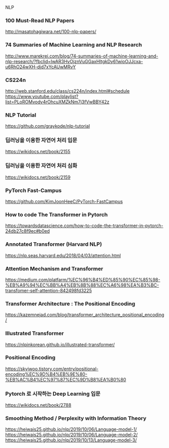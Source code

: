NLP
### 100 Must-Read NLP Papers
http://masatohagiwara.net/100-nlp-papers/

### 74 Summaries of Machine Learning and NLP Research
http://www.marekrei.com/blog/74-summaries-of-machine-learning-and-nlp-research/?fbclid=IwAR3HvOjznVuGGaxHltgkDy61wioOJJcxa-u6RhO24wXH-djd7xYcAUwMRvY

### CS224n
http://web.stanford.edu/class/cs224n/index.html#schedule
https://www.youtube.com/playlist?list=PLoROMvodv4rOhcuXMZkNm7j3fVwBBY42z

### NLP Tutorial
https://github.com/graykode/nlp-tutorial

### 딥러닝을 이용한 자연어 처리 입문
https://wikidocs.net/book/2155

### 딥러닝을 이용한 자연어 처리 심화
https://wikidocs.net/book/2159

### PyTorch Fast-Campus
https://github.com/KimJoonHeeC/PyTorch-FastCampus

### How to code The Transformer in Pytorch
https://towardsdatascience.com/how-to-code-the-transformer-in-pytorch-24db27c8f9ec#b0ed

### Annotated Transformer (Harvard NLP)
https://nlp.seas.harvard.edu/2018/04/03/attention.html

### Attention Mechanism and Transformer
https://medium.com/platfarm/%EC%96%B4%ED%85%90%EC%85%98-%EB%A9%94%EC%BB%A4%EB%8B%88%EC%A6%98%EA%B3%BC-transfomer-self-attention-842498fd3225

### Transformer Architecture : The Positional Encoding
https://kazemnejad.com/blog/transformer_architecture_positional_encoding/

### Illustrated Transformer
https://nlpinkorean.github.io/illustrated-transformer/

### Positional Encoding
https://skyjwoo.tistory.com/entry/positional-encoding%EC%9D%B4%EB%9E%80-%EB%AC%B4%EC%97%87%EC%9D%B8%EA%B0%80

### Pytorch 로 시작하는 Deep Learning 입문
https://wikidocs.net/book/2788

### Smoothing Method / Perplexity with Information Theory
https://heiwais25.github.io/nlp/2019/10/06/Language-model-1/ <br>
https://heiwais25.github.io/nlp/2019/10/06/Language-model-2/ <br>
https://heiwais25.github.io/nlp/2019/10/13/Language-model-3/